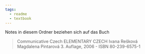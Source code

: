 ```yaml
---
tags:
  - readme
  - textbook
---
```

Notes in diesem Ordner beziehen sich auf das Buch
> Communicative Czech
> ELEMENTARY CZECH
> Ivana Rešková
> Magdalena Pintarová
> 3. Auflage, 2006 - ISBN 80-239-6575-1

